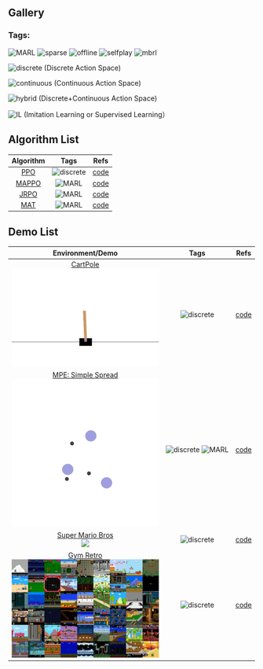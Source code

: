 ## Gallery

### Tags:

![MARL](https://img.shields.io/badge/-MARL-yellow)
![sparse](https://img.shields.io/badge/-sparse%20reward-orange)
![offline](https://img.shields.io/badge/-offlineRL-darkblue)
![selfplay](https://img.shields.io/badge/-selfplay-blue)
![mbrl](https://img.shields.io/badge/-ModelBasedRL-lightblue)

![discrete](https://img.shields.io/badge/-discrete-brightgreen) (Discrete Action Space)

![continuous](https://img.shields.io/badge/-continous-green) (Continuous Action Space)

![hybrid](https://img.shields.io/badge/-hybrid-darkgreen) (Discrete+Continuous Action Space)

![IL](https://img.shields.io/badge/-IL/SL-purple) (Imitation Learning or Supervised Learning）

## Algorithm List

<div align="center">

|                 Algorithm                 |                                                          Tags                                                           |              Refs               |
|:-----------------------------------------:|:-----------------------------------------------------------------------------------------------------------------------:|:-------------------------------:|
|  [PPO](https://arxiv.org/abs/1707.06347)  |                             ![discrete](https://img.shields.io/badge/-discrete-brightgreen)                             |  [code](./examples/cartpole/)   |
| [MAPPO](https://arxiv.org/abs/2103.01955) |                             ![MARL](https://img.shields.io/badge/-MARL-yellow)                             |  [code](./examples/mpe/)   |
| [JRPO](https://arxiv.org/abs/2302.07515)  |                             ![MARL](https://img.shields.io/badge/-MARL-yellow)                             |  [code](./examples/mpe/)   |
|  [MAT](https://arxiv.org/abs/2205.14953)  |                             ![MARL](https://img.shields.io/badge/-MARL-yellow)                             |  [code](./examples/mpe/)   |
</div>

## Demo List

<div align="center">

|                                                                                                   Environment/Demo                                                                                                    |                                                          Tags                                                           |              Refs               |
|:---------------------------------------------------------------------------------------------------------------------------------------------------------------------------------------------------------------------:|:-----------------------------------------------------------------------------------------------------------------------:|:-------------------------------:|
|                           [CartPole](https://gymnasium.farama.org/environments/classic_control/cart_pole/)<br>  <img width="300px" height="auto" src="./docs/images/cartpole_trained.gif">                            |                             ![discrete](https://img.shields.io/badge/-discrete-brightgreen)                             |  [code](./examples/cartpole/)   |
|                       [MPE: Simple Spread](https://pettingzoo.farama.org/environments/mpe/simple_spread/)<br>  <img width="300px" height="auto" src="./docs/images/simple_spread_trained.gif">                        | ![discrete](https://img.shields.io/badge/-discrete-brightgreen)  ![MARL](https://img.shields.io/badge/-MARL-yellow) |     [code](./examples/mpe/)     |
| [Super Mario Bros](https://github.com/Kautenja/gym-super-mario-bros)<br>  <img width="300px" height="auto" src="https://user-images.githubusercontent.com/2184469/40948820-3d15e5c2-6830-11e8-81d4-ecfaffee0a14.png"> | ![discrete](https://img.shields.io/badge/-discrete-brightgreen)  | [code](./examples/super_mario/) |
|                                                [Gym Retro](https://github.com/openai/retro)<br>  <img width="300px" height="auto" src="./docs/images/gym-retro.webp">                                                 | ![discrete](https://img.shields.io/badge/-discrete-brightgreen)  |      [code](./examples/retro/)      |
</div>